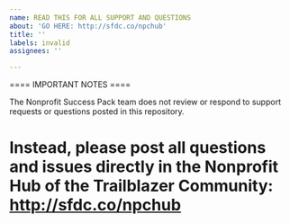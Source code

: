 ```yaml
---
name: READ THIS FOR ALL SUPPORT AND QUESTIONS
about: 'GO HERE: http://sfdc.co/npchub'
title: ''
labels: invalid
assignees: ''

---
```


==== IMPORTANT NOTES ====

The Nonprofit Success Pack team does not review or respond to support requests or questions posted in this repository.

Instead, please post all questions and issues directly in the Nonprofit Hub of the Trailblazer Community: http://sfdc.co/npchub
========================================================================
